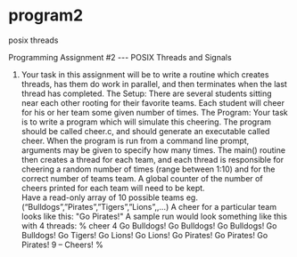 # program2
posix threads

Programming Assignment #2 --- POSIX Threads and Signals
1)	Your task in this assignment will be to write a routine which creates threads, has them do work in parallel, and then terminates when the last thread has completed. 
The Setup: 
There are several students sitting near each other rooting for their favorite teams.  Each student will cheer for his or her team some given number of times. 
The Program: 
Your task is to write a program which will simulate this cheering.  The program should be called cheer.c, and should generate an executable called cheer.   When the program is run from a command line prompt, arguments may be given to specify how many times.  The main() routine then creates a thread for each team, and each thread is responsible for cheering a random number of times (range  between 1:10) and for the correct number of teams team.  A global counter of the number of cheers printed for each team will need to be kept.     
Have a read-only array of 10 possible teams  eg. (“Bulldogs”,”Pirates”,”Tigers”,”Lions”,,…)
A cheer for a particular team looks like this:  "Go Pirates!"  A sample run would look something like this with 4 threads:
%  cheer  4 
Go Bulldogs!
Go Bulldogs!
Go Bulldogs!
Go Bulldogs!
Go Tigers!
Go Lions!
Go Lions!
Go Pirates!
Go Pirates!
Go Pirates!
9 – Cheers!
%
